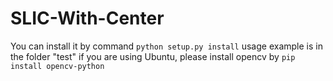 # SLIC-With-Center
You can install it by command ```python setup.py install```
usage example is in the folder "test"
if you are using Ubuntu, please install opencv by ```pip install opencv-python ```
